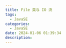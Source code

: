 ```yaml
---
title: File 类与 IO 流
tags:
  - JavaSE
categories:
  - JavaSE
date: 2024-01-06 01:39:34
description:
---
```

